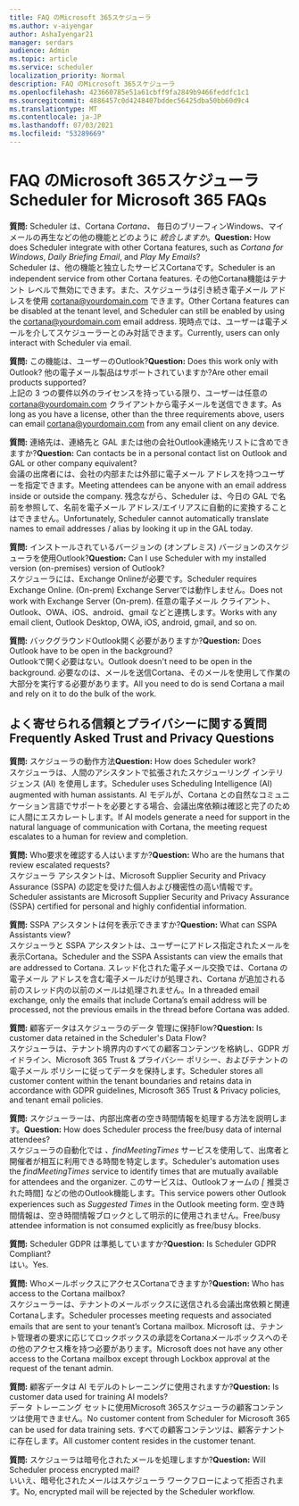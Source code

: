 ```yaml
---
title: FAQ のMicrosoft 365スケジューラ
ms.author: v-aiyengar
author: AshaIyengar21
manager: serdars
audience: Admin
ms.topic: article
ms.service: scheduler
localization_priority: Normal
description: FAQ のMicrosoft 365スケジューラ
ms.openlocfilehash: 423660785e51a61cbff9fa2849b9466feddfc1c1
ms.sourcegitcommit: 4886457c0d4248407bddec56425dba50bb60d9c4
ms.translationtype: MT
ms.contentlocale: ja-JP
ms.lasthandoff: 07/03/2021
ms.locfileid: "53289669"
---
```

# <a name="scheduler-for-microsoft-365-faqs"></a><span data-ttu-id="fb595-103">FAQ のMicrosoft 365スケジューラ</span><span class="sxs-lookup"><span data-stu-id="fb595-103">Scheduler for Microsoft 365 FAQs</span></span>

<span data-ttu-id="fb595-104">**質問:** Scheduler は、Cortana *Cortana、* 毎日のブリーフィンWindows、マイ メールの再生などの他の機能とどのように *統合しますか*。</span><span class="sxs-lookup"><span data-stu-id="fb595-104">**Question:** How does Scheduler integrate with other Cortana features, such as *Cortana for Windows*, *Daily Briefing Email*, and *Play My Emails*?</span></span></br>
<span data-ttu-id="fb595-105">Scheduler は、他の機能と独立したサービスCortanaです。</span><span class="sxs-lookup"><span data-stu-id="fb595-105">Scheduler is an independent service from other Cortana features.</span></span> <span data-ttu-id="fb595-106">その他Cortana機能はテナント レベルで無効にできます。また、スケジューラは引き続き電子メール アドレスを使用 cortana@yourdomain.com できます。</span><span class="sxs-lookup"><span data-stu-id="fb595-106">Other Cortana features can be disabled at the tenant level, and Scheduler can still be enabled by using the cortana@yourdomain.com email address.</span></span> <span data-ttu-id="fb595-107">現時点では、ユーザーは電子メールを介してスケジューラーとのみ対話できます。</span><span class="sxs-lookup"><span data-stu-id="fb595-107">Currently, users can only interact with Scheduler via email.</span></span>

<span data-ttu-id="fb595-108">**質問:** この機能は、ユーザーのOutlook?</span><span class="sxs-lookup"><span data-stu-id="fb595-108">**Question:** Does this work only with Outlook?</span></span> <span data-ttu-id="fb595-109">他の電子メール製品はサポートされていますか?</span><span class="sxs-lookup"><span data-stu-id="fb595-109">Are other email products supported?</span></span></br>
<span data-ttu-id="fb595-110">上記の 3 つの要件以外のライセンスを持っている限り、ユーザーは任意の cortana@yourdomain.com クライアントから電子メールを送信できます。</span><span class="sxs-lookup"><span data-stu-id="fb595-110">As long as you have a license, other than the three requirements above, users can email cortana@yourdomain.com from any email client on any device.</span></span>

<span data-ttu-id="fb595-111">**質問:** 連絡先は、連絡先と GAL または他の会社Outlook連絡先リストに含めできますか?</span><span class="sxs-lookup"><span data-stu-id="fb595-111">**Question:** Can contacts be in a personal contact list on Outlook and GAL or other company equivalent?</span></span></br>
<span data-ttu-id="fb595-112">会議の出席者には、会社の内部または外部に電子メール アドレスを持つユーザーを指定できます。</span><span class="sxs-lookup"><span data-stu-id="fb595-112">Meeting attendees can be anyone with an email address inside or outside the company.</span></span> <span data-ttu-id="fb595-113">残念ながら、Scheduler は、今日の GAL で名前を参照して、名前を電子メール アドレス/エイリアスに自動的に変換することはできません。</span><span class="sxs-lookup"><span data-stu-id="fb595-113">Unfortunately, Scheduler cannot automatically translate names to email addresses / alias by looking it up in the GAL today.</span></span>

<span data-ttu-id="fb595-114">**質問:** インストールされているバージョンの (オンプレミス) バージョンのスケジューラを使用Outlook?</span><span class="sxs-lookup"><span data-stu-id="fb595-114">**Question:** Can I use Scheduler with my installed version (on-premises) version of Outlook?</span></span></br>
<span data-ttu-id="fb595-115">スケジューラには、Exchange Onlineが必要です。</span><span class="sxs-lookup"><span data-stu-id="fb595-115">Scheduler requires Exchange Online.</span></span> <span data-ttu-id="fb595-116">(On-prem) Exchange Serverでは動作しません。</span><span class="sxs-lookup"><span data-stu-id="fb595-116">Does not work with Exchange Server (On-prem).</span></span> <span data-ttu-id="fb595-117">任意の電子メール クライアント、Outlook、OWA、iOS、android、gmail などと連携します。</span><span class="sxs-lookup"><span data-stu-id="fb595-117">Works with any email client, Outlook Desktop, OWA, iOS, android, gmail, and so on.</span></span>

<span data-ttu-id="fb595-118">**質問:** バックグラウンドOutlook開く必要がありますか?</span><span class="sxs-lookup"><span data-stu-id="fb595-118">**Question:** Does Outlook have to be open in the background?</span></span></br>
<span data-ttu-id="fb595-119">Outlookで開く必要はない。</span><span class="sxs-lookup"><span data-stu-id="fb595-119">Outlook doesn't need to be open in the background.</span></span> <span data-ttu-id="fb595-120">必要なのは、メールを送信Cortana、そのメールを使用して作業の大部分を実行する必要があります。</span><span class="sxs-lookup"><span data-stu-id="fb595-120">All you need to do is send Cortana a mail and rely on it to do the bulk of the work.</span></span>

## <a name="frequently-asked-trust-and-privacy-questions"></a><span data-ttu-id="fb595-121">よく寄せられる信頼とプライバシーに関する質問</span><span class="sxs-lookup"><span data-stu-id="fb595-121">Frequently Asked Trust and Privacy Questions</span></span>

<span data-ttu-id="fb595-122">**質問:** スケジューラの動作方法</span><span class="sxs-lookup"><span data-stu-id="fb595-122">**Question:** How does Scheduler work?</span></span></br>
<span data-ttu-id="fb595-123">スケジューラは、人間のアシスタントで拡張されたスケジューリング インテリジェンス (AI) を使用します。</span><span class="sxs-lookup"><span data-stu-id="fb595-123">Scheduler uses Scheduling Intelligence (AI) augmented with human assistants.</span></span> <span data-ttu-id="fb595-124">AI モデルが、Cortana との自然なコミュニケーション言語でサポートを必要とする場合、会議出席依頼は確認と完了のために人間にエスカレートします。</span><span class="sxs-lookup"><span data-stu-id="fb595-124">If AI models generate a need for support in the natural language of communication with Cortana, the meeting request escalates to a human for review and completion.</span></span>

<span data-ttu-id="fb595-125">**質問:** Who要求を確認する人はいますか?</span><span class="sxs-lookup"><span data-stu-id="fb595-125">**Question:** Who are the humans that review escalated requests?</span></span> </br>
<span data-ttu-id="fb595-126">スケジューラ アシスタントは、Microsoft Supplier Security and Privacy Assurance (SSPA) の認定を受けた個人および機密性の高い情報です。</span><span class="sxs-lookup"><span data-stu-id="fb595-126">Scheduler assistants are Microsoft Supplier Security and Privacy Assurance (SSPA) certified for personal and highly confidential information.</span></span>

<span data-ttu-id="fb595-127">**質問:** SSPA アシスタントは何を表示できますか?</span><span class="sxs-lookup"><span data-stu-id="fb595-127">**Question:** What can SSPA Assistants view?</span></span></br>
<span data-ttu-id="fb595-128">スケジューラと SSPA アシスタントは、ユーザーにアドレス指定されたメールを表示Cortana。</span><span class="sxs-lookup"><span data-stu-id="fb595-128">Scheduler and the SSPA Assistants can view  the emails that are addressed to Cortana.</span></span> <span data-ttu-id="fb595-129">スレッド化された電子メール交換では、Cortana の電子メール アドレスを含む電子メールだけが処理され、Cortana が追加される前のスレッド内の以前のメールは処理されません。</span><span class="sxs-lookup"><span data-stu-id="fb595-129">In a threaded email exchange, only the emails that include Cortana’s email address will be processed, not the previous emails in the thread before Cortana was added.</span></span>

<span data-ttu-id="fb595-130">**質問:** 顧客データはスケジューラのデータ 管理に保持Flow?</span><span class="sxs-lookup"><span data-stu-id="fb595-130">**Question:** Is customer data retained in the Scheduler's Data Flow?</span></span> </br>
<span data-ttu-id="fb595-131">スケジューラは、テナント境界内のすべての顧客コンテンツを格納し、GDPR ガイドライン、Microsoft 365 Trust & プライバシー ポリシー、およびテナントの電子メール ポリシーに従ってデータを保持します。</span><span class="sxs-lookup"><span data-stu-id="fb595-131">Scheduler stores all customer content within the tenant boundaries and retains data in accordance with GDPR guidelines, Microsoft 365 Trust & Privacy policies, and tenant email policies.</span></span>

<span data-ttu-id="fb595-132">**質問:** スケジューラーは、内部出席者の空き時間情報を処理する方法を説明します。</span><span class="sxs-lookup"><span data-stu-id="fb595-132">**Question:** How does Scheduler process the free/busy data of internal attendees?</span></span> </br>
<span data-ttu-id="fb595-133">スケジューラの自動化では *、findMeetingTimes* サービスを使用して、出席者と開催者が相互に利用できる時間を特定します。</span><span class="sxs-lookup"><span data-stu-id="fb595-133">Scheduler's automation uses the *findMeetingTimes* service to identify times that are mutually available for attendees and the organizer.</span></span> <span data-ttu-id="fb595-134">このサービスは、Outlookフォームの *[* 推奨された時間] などの他のOutlook機能します。</span><span class="sxs-lookup"><span data-stu-id="fb595-134">This service powers other Outlook experiences such as *Suggested Times* in the Outlook meeting form.</span></span> <span data-ttu-id="fb595-135">空き時間情報は、空き時間情報ブロックとして明示的に使用されません。</span><span class="sxs-lookup"><span data-stu-id="fb595-135">Free/busy attendee information is not consumed explicitly as free/busy blocks.</span></span>

<span data-ttu-id="fb595-136">**質問:** Scheduler GDPR は準拠していますか?</span><span class="sxs-lookup"><span data-stu-id="fb595-136">**Question:** Is Scheduler GDPR Compliant?</span></span> </br>
<span data-ttu-id="fb595-137">はい。</span><span class="sxs-lookup"><span data-stu-id="fb595-137">Yes.</span></span>

<span data-ttu-id="fb595-138">**質問:** WhoメールボックスにアクセスCortanaできますか?</span><span class="sxs-lookup"><span data-stu-id="fb595-138">**Question:** Who has access to the Cortana mailbox?</span></span> </br>
<span data-ttu-id="fb595-139">スケジューラーは、テナントのメールボックスに送信される会議出席依頼と関連Cortanaします。</span><span class="sxs-lookup"><span data-stu-id="fb595-139">Scheduler processes meeting requests and associated emails that are sent to your tenant’s Cortana mailbox.</span></span> <span data-ttu-id="fb595-140">Microsoft は、テナント管理者の要求に応じてロックボックスの承認をCortanaメールボックスへのその他のアクセス権を持つ必要があります。</span><span class="sxs-lookup"><span data-stu-id="fb595-140">Microsoft does not have any other access to the Cortana mailbox except through Lockbox approval at the request of the tenant admin.</span></span>

<span data-ttu-id="fb595-141">**質問:** 顧客データは AI モデルのトレーニングに使用されますか?</span><span class="sxs-lookup"><span data-stu-id="fb595-141">**Question:** Is customer data used for training AI models?</span></span></br>
<span data-ttu-id="fb595-142">データ トレーニング セットに使用Microsoft 365スケジューラの顧客コンテンツは使用できません。</span><span class="sxs-lookup"><span data-stu-id="fb595-142">No customer content from Scheduler for Microsoft 365 can be used for data training sets.</span></span> <span data-ttu-id="fb595-143">すべての顧客コンテンツは、顧客テナントに存在します。</span><span class="sxs-lookup"><span data-stu-id="fb595-143">All customer content resides in the customer tenant.</span></span>

<span data-ttu-id="fb595-144">**質問:** スケジューラは暗号化されたメールを処理しますか?</span><span class="sxs-lookup"><span data-stu-id="fb595-144">**Question:** Will Scheduler process encrypted mail?</span></span></br>
<span data-ttu-id="fb595-145">いいえ、暗号化されたメールはスケジューラ ワークフローによって拒否されます。</span><span class="sxs-lookup"><span data-stu-id="fb595-145">No, encrypted mail will be rejected by the Scheduler workflow.</span></span>

